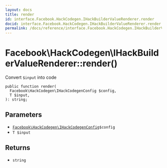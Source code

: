 ```yaml
---
layout: docs
title: render
id: interface.Facebook.HackCodegen.IHackBuilderValueRenderer.render
docid: interface.Facebook.HackCodegen.IHackBuilderValueRenderer.render
permalink: /docs/reference/interface.Facebook.HackCodegen.IHackBuilderValueRenderer.render/
---
```

# Facebook\\HackCodegen\\IHackBuilderValueRenderer::render()




Convert ` $input ` into code




``` Hack
public function render(
  Facebook\HackCodegen\IHackCodegenConfig $config,
  T $input,
): string;
```




## Parameters




- [` Facebook\HackCodegen\IHackCodegenConfig `](<interface.Facebook.HackCodegen.IHackCodegenConfig.md>)`` $config ``
- ` T $input `




## Returns




+ ` string `